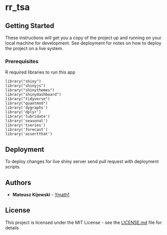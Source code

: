 # rr_tsa

## Getting Started

These instructions will get you a copy of the project up and running on your local machine for development. See deployment for notes on how to deploy the project on a live system.

### Prerequisites

R required libraries to run this app

``` {r}
library("shiny")
library("shinyjs")
library("shinythemes")
library("shinydashboard")
library("tidyverse")
library("quantmod")
library('dygraphs')
library('dplyr')
library('lubridate')
library('seasonal')
library('tseries')
library('forecast')
library('assertthat')
```

## Deployment

To deploy changes for live shiny server send pull request with deployment scripts.

## Authors

* **Mateusz Kijewski** - [Ymath1](https://github.com/Ymath1)


## License

This project is licensed under the MIT License - see the [LICENSE.md](LICENSE.md) file for details
